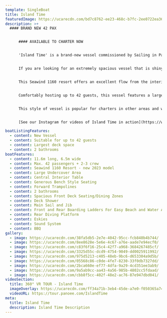 ```yaml
---
template: SingleBoat
title: Island Time
featuredImage: https://ucarecdn.com/bd7c8762-ee23-468c-b7fc-2ee0722ea36a/-/crop/3158x3108/1212,795/-/preview/
description: >+
  #### BRAND NEW 42 PAX


      #### AVAILABLE TO CHARTER NOW


      'Island Time' is a brand-new vessel commissioned by Sailing in Paradise and the ultimate day charter/event boat for larger groups.   


      I﻿f you are looking for an extremely spacious vessel that is shiny, new  and guaranteed to impress your guests then 'Island Time' is the perfect choice.  


      This Seawind 1160 resort offers an excellent flow from the interior to exterior spaces making her perfect for events, parties and larger family groups.    


      Comfortably hosting up to 42 guests, this vessel features a large, shaded, indoor space with central island table and wrap around interior bench seating.   On the front deck, guests will enjoy a spacious area with trampolines and unique forward seating/table zones.    


      This style of vessel is popular for charters in other areas and we are delighted to be welcoming the Seawind 1160 Resort to the Gold Coast Broadwater!  She is unrivalled on the Gold Coast if you are looking for a sailing catamaran with style and space.  


      [S﻿ee our Instagram for videos of Island Time in action](https://www.instagram.com/stories/highlights/18039461704595777/)    

boatListingFeatures:
  - content: New Vessel
  - content: Suitable for up to 42 guests
  - content: Largest deck space
  - content: 2 bathrooms
boatFeatures:
  - content: 11.6m long, 6.5m wide
  - content: M﻿ax. 4﻿2 passengers + 2-3 crew
  - content: S﻿eawind 1160 Resort - new 2023 model
  - content: L﻿arge Undercover Area
  - content: Central Interior Table
  - content: Generous B﻿ench Style Seating
  - content: F﻿orward Trampolines
  - content: 2﻿ bathrooms
  - content: Spacious Front Deck Seating/Dining Zones
  - content: D﻿eck Shower
  - content: M﻿ain Sail and Jib
  - content: Front and Rear Boarding Ladders For Easy Beach and Water Access
  - content: R﻿ear Diving Platform
  - content: E﻿skies
  - content: S﻿ound System
  - content: B﻿BQ
gallery:
  - image: https://ucarecdn.com/38fa5db5-2e7e-4042-95cc-fcb840b4b744/
  - image: https://ucarecdn.com/8ee8628e-5e6e-4c67-a76e-aade7e94ecf0/
  - image: https://ucarecdn.com/c83f6f16-25c4-42f7-a968-3684267485cf/
  - image: https://ucarecdn.com/3325d55c-dcd9-4754-9049-dd0025911992/
  - image: https://ucarecdn.com/975d5213-c405-48eb-9bc6-d653304a9d5b/
  - image: https://ucarecdn.com/05568c86-c0de-4fe7-8230-33f0db7327dd/
  - image: https://ucarecdn.com/2bca660e-ef77-4dfa-9a29-4cd351ee3ab9/
  - image: https://ucarecdn.com/9a5ab9cc-aa43-4a56-985b-4802cc5fdaad/
  - image: https://ucarecdn.com/cbb8f5cc-402f-48e2-ac76-87e947dbd041/
videoSection:
  title: 360° VR TOUR - Island Time
  imageOverlay: https://ucarecdn.com/ff34a71b-3eb4-45de-a7e0-f050365a7411/
  videoURL: https://tour.panoee.com/IslandTime
meta:
  title: Island Time
  description: Island Time Description
---
```

